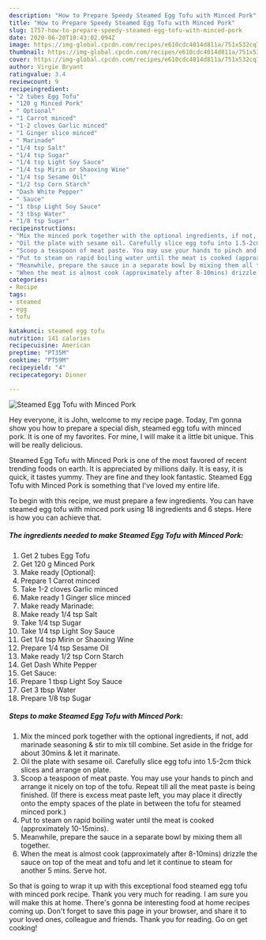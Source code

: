 ```yaml
---
description: "How to Prepare Speedy Steamed Egg Tofu with Minced Pork"
title: "How to Prepare Speedy Steamed Egg Tofu with Minced Pork"
slug: 1757-how-to-prepare-speedy-steamed-egg-tofu-with-minced-pork
date: 2020-06-20T10:43:02.094Z
image: https://img-global.cpcdn.com/recipes/e610cdc4014d811a/751x532cq70/steamed-egg-tofu-with-minced-pork-recipe-main-photo.jpg
thumbnail: https://img-global.cpcdn.com/recipes/e610cdc4014d811a/751x532cq70/steamed-egg-tofu-with-minced-pork-recipe-main-photo.jpg
cover: https://img-global.cpcdn.com/recipes/e610cdc4014d811a/751x532cq70/steamed-egg-tofu-with-minced-pork-recipe-main-photo.jpg
author: Virgie Bryant
ratingvalue: 3.4
reviewcount: 9
recipeingredient:
- "2 tubes Egg Tofu"
- "120 g Minced Pork"
- " Optional"
- "1 Carrot minced"
- "1-2 cloves Garlic minced"
- "1 Ginger slice minced"
- " Marinade"
- "1/4 tsp Salt"
- "1/4 tsp Sugar"
- "1/4 tsp Light Soy Sauce"
- "1/4 tsp Mirin or Shaoxing Wine"
- "1/4 tsp Sesame Oil"
- "1/2 tsp Corn Starch"
- "Dash White Pepper"
- " Sauce"
- "1 tbsp Light Soy Sauce"
- "3 tbsp Water"
- "1/8 tsp Sugar"
recipeinstructions:
- "Mix the minced pork together with the optional ingredients, if not, add marinade seasoning &amp; stir to mix till combine. Set aside in the fridge for about 30mins &amp; let it marinate."
- "Oil the plate with sesame oil. Carefully slice egg tofu into 1.5-2cm thick slices and arrange on plate."
- "Scoop a teaspoon of meat paste. You may use your hands to pinch and arrange it nicely on top of the tofu. Repeat till all the meat paste is being finished. (If there is excess meat paste left, you may place it directly onto the empty spaces of the plate in between the tofu for steamed minced pork.)"
- "Put to steam on rapid boiling water until the meat is cooked (approximately 10-15mins)."
- "Meanwhile, prepare the sauce in a separate bowl by mixing them all together."
- "When the meat is almost cook (approximately after 8-10mins) drizzle the sauce on top of the meat and tofu and let it continue to steam for another 5 mins. Serve hot."
categories:
- Recipe
tags:
- steamed
- egg
- tofu

katakunci: steamed egg tofu 
nutrition: 141 calories
recipecuisine: American
preptime: "PT35M"
cooktime: "PT59M"
recipeyield: "4"
recipecategory: Dinner

---
```



![Steamed Egg Tofu with Minced Pork](https://img-global.cpcdn.com/recipes/e610cdc4014d811a/751x532cq70/steamed-egg-tofu-with-minced-pork-recipe-main-photo.jpg)

Hey everyone, it is John, welcome to my recipe page. Today, I'm gonna show you how to prepare a special dish, steamed egg tofu with minced pork. It is one of my favorites. For mine, I will make it a little bit unique. This will be really delicious.



Steamed Egg Tofu with Minced Pork is one of the most favored of recent trending foods on earth. It is appreciated by millions daily. It is easy, it is quick, it tastes yummy. They are fine and they look fantastic. Steamed Egg Tofu with Minced Pork is something that I've loved my entire life.


To begin with this recipe, we must prepare a few ingredients. You can have steamed egg tofu with minced pork using 18 ingredients and 6 steps. Here is how you can achieve that.

<!--inarticleads1-->

##### The ingredients needed to make Steamed Egg Tofu with Minced Pork:

1. Get 2 tubes Egg Tofu
1. Get 120 g Minced Pork
1. Make ready  [Optional]:
1. Prepare 1 Carrot minced
1. Take 1-2 cloves Garlic minced
1. Make ready 1 Ginger slice minced
1. Make ready  Marinade:
1. Make ready 1/4 tsp Salt
1. Take 1/4 tsp Sugar
1. Take 1/4 tsp Light Soy Sauce
1. Get 1/4 tsp Mirin or Shaoxing Wine
1. Prepare 1/4 tsp Sesame Oil
1. Make ready 1/2 tsp Corn Starch
1. Get Dash White Pepper
1. Get  Sauce:
1. Prepare 1 tbsp Light Soy Sauce
1. Get 3 tbsp Water
1. Prepare 1/8 tsp Sugar




<!--inarticleads2-->

##### Steps to make Steamed Egg Tofu with Minced Pork:

1. Mix the minced pork together with the optional ingredients, if not, add marinade seasoning &amp; stir to mix till combine. Set aside in the fridge for about 30mins &amp; let it marinate.
1. Oil the plate with sesame oil. Carefully slice egg tofu into 1.5-2cm thick slices and arrange on plate.
1. Scoop a teaspoon of meat paste. You may use your hands to pinch and arrange it nicely on top of the tofu. Repeat till all the meat paste is being finished. (If there is excess meat paste left, you may place it directly onto the empty spaces of the plate in between the tofu for steamed minced pork.)
1. Put to steam on rapid boiling water until the meat is cooked (approximately 10-15mins).
1. Meanwhile, prepare the sauce in a separate bowl by mixing them all together.
1. When the meat is almost cook (approximately after 8-10mins) drizzle the sauce on top of the meat and tofu and let it continue to steam for another 5 mins. Serve hot.




So that is going to wrap it up with this exceptional food steamed egg tofu with minced pork recipe. Thank you very much for reading. I am sure you will make this at home. There's gonna be interesting food at home recipes coming up. Don't forget to save this page in your browser, and share it to your loved ones, colleague and friends. Thank you for reading. Go on get cooking!
